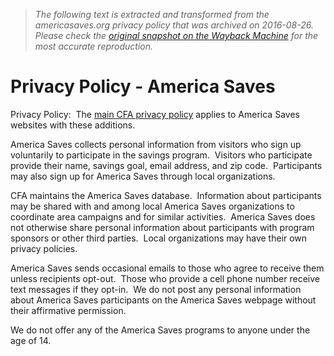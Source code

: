 > *The following text is extracted and transformed from the americasaves.org privacy policy that was archived on 2016-08-26. Please check the [original snapshot on the Wayback Machine](https://web.archive.org/web/20160826000356id_/http%3A//www.americasaves.org/learn-more-about-us/privacy-policy) for the most accurate reproduction.*

# Privacy Policy - America Saves

Privacy Policy:  The [main CFA privacy policy](http://consumerfed.org/privacy-policy/) applies to America Saves websites with these additions.

America Saves collects personal information from visitors who sign up voluntarily to participate in the savings program.  Visitors who participate provide their name, savings goal, email address, and zip code.  Participants may also sign up for America Saves through local organizations.

CFA maintains the America Saves database.  Information about participants may be shared with and among local America Saves organizations to coordinate area campaigns and for similar activities.  America Saves does not otherwise share personal information about participants with program sponsors or other third parties.  Local organizations may have their own privacy policies.

America Saves sends occasional emails to those who agree to receive them unless recipients opt-out.  Those who provide a cell phone number receive text messages if they opt-in.  We do not post any personal information about America Saves participants on the America Saves webpage without their affirmative permission.

We do not offer any of the America Saves programs to anyone under the age of 14.
